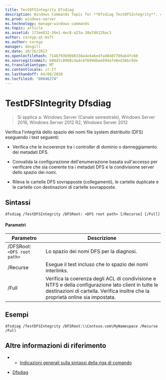 ```yaml
---
title: TestDFSIntegrity Dfsdiag
description: Windows Commands Topic for **Dfsdiag TestDFSIntegrity**, che controlla l'integrità dello spazio dei nomi file System distribuito (DFS).
ms.prod: windows-server
ms.technology: manage-windows-commands
ms.topic: article
ms.assetid: 173ee832-26e1-4ec8-a23a-38a7d6229ac3
author: coreyp-at-msft
ms.author: coreyp
manager: dongill
ms.date: 10/16/2017
ms.openlocfilehash: 714b79369898338a4e4a6e4fad8487709ab4fc60
ms.sourcegitcommit: b00d7c8968c4adc8f699dbee694afe6ed36bc9de
ms.translationtype: MT
ms.contentlocale: it-IT
ms.lasthandoff: 04/08/2020
ms.locfileid: "80846274"
---
```

# <a name="dfsdiag-testdfsintegrity"></a>TestDFSIntegrity Dfsdiag

>Si applica a: Windows Server (Canale semestrale), Windows Server 2016, Windows Server 2012 R2, Windows Server 2012

Verifica l'integrità dello spazio dei nomi file system distribuito (DFS) eseguendo i test seguenti:

- Verifica che le incoerenze tra i controller di dominio o danneggiamento dei metadati DFS.

- Convalida la configurazione dell'enumerazione basata sull'accesso per verificare che sia coerente tra i metadati DFS e la condivisione server dello spazio dei nomi.

- Rileva le cartelle DFS sovrapposte (collegamenti), le cartelle duplicate e le cartelle con destinazioni di cartelle sovrapposte.

## <a name="syntax"></a>Sintassi

```
dfsdiag /TestDFSIntegrity /DFSRoot: <DFS root path> [/Recurse] [/Full]
```

#### <a name="parameters"></a>Parametri

| Parametro | Descrizione |
|-------|--------|
| /DFSRoot: `<DFS root path>`| Lo spazio dei nomi DFS per la diagnosi. |
| /Recurse | Esegue il test incluso che lo spazio dei nomi interlinks. |
| /Full | Verifica la coerenza degli ACL di condivisione e NTFS e della configurazione lato client in tutte le destinazioni di cartella. Verifica inoltre che la proprietà online sia impostata. |

## <a name="examples"></a><a name=BKMK_Examples></a>Esempi

```
dfsdiag /TestDFSIntegrity /DFSRoot:\\Contoso.com\MyNamespace /Recurse /Full
```

## <a name="additional-references"></a>Altre informazioni di riferimento

-   - [Indicazioni generali sulla sintassi della riga di comando](command-line-syntax-key.md)

-   [Dfsdiag](dfsdiag.md)


